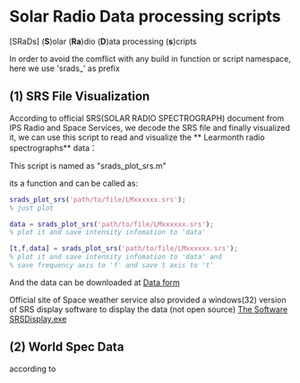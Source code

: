 # **S**olar **Ra**dio  **D**ata processing **s**cripts

 [SRaDs] (**S**)olar (**Ra**)dio  (**D**)ata processing (**s**)cripts

In order to avoid the comflict with any build in function or script namespace, here we use 'srads_' as prefix

## (1)  SRS File Visualization

According to official SRS(SOLAR RADIO SPECTROGRAPH)  document from IPS Radio and Space Services, we decode the SRS file and finally visualized it, we can use this script to read and visualize the ** Learmonth radio spectrographs** data：

This script is named as "srads_plot_srs.m"

its a function and can be called as:

```matlab
srads_plot_srs('path/to/file/LMxxxxxx.srs'); 
% just plot

data = srads_plot_srs('path/to/file/LMxxxxxx.srs');
% plot it and save intensity infomation to 'data'

[t,f,data] = srads_plot_srs('path/to/file/LMxxxxxx.srs'); 
% plot it and save intensity infomation to 'data' and 
% save frequency axis to 'f' and save t axis to 't'
```

And the data can be downloaded at [Data form](http://www.sws.bom.gov.au/World_Data_Centre/1/9)

Official site of Space weather service also provided a windows(32) version of SRS display software to display the data (not open source) [The Software SRSDisplay.exe](ftp://ftp-out.sws.bom.gov.au/wdc/wdc_tools/solar_viewers/spectrograph/)

## (2) World Spec Data
according to



